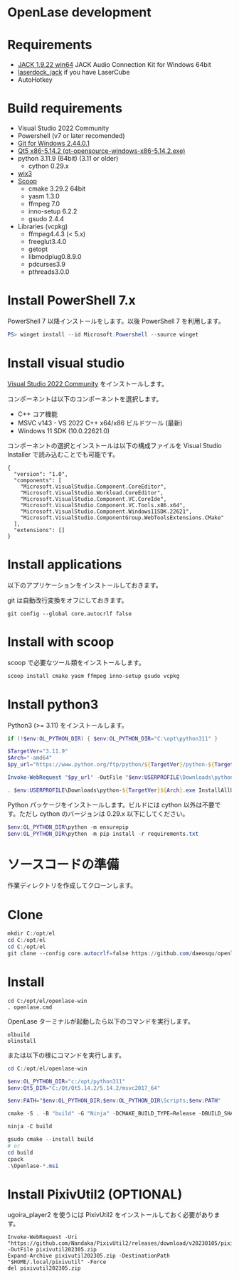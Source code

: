 # OpenLase development

# Requirements

- [JACK 1.9.22 win64](https://github.com/jackaudio/jack2-releases/releases/download/v1.9.22/jack2-win64-v1.9.22.exe) JACK Audio Connection Kit for Windows 64bit
- [laserdock_jack](https://github.com/daeosqu/laserdock_jack.git) if you have LaserCube
- AutoHotkey

# Build requirements

- Visual Studio 2022 Community
- Powershell (v7 or later recomended)
- [Git for Windows 2.44.0.1](https://gitforwindows.org/)
- [Qt5 x86-5.14.2 (qt-opensource-windows-x86-5.14.2.exe)](https://download.qt.io/archive/qt/5.14/5.14.2/qt-opensource-windows-x86-5.14.2.exe)
- python 3.11.9 (64bit) (3.11 or older)
  - cython 0.29.x
- [wix3](https://github.com/wixtoolset/wix3/releases/)
- [Scoop](https://scoop.sh/)
  - cmake 3.29.2 64bit
  - yasm 1.3.0
  - ffmpeg 7.0
  - inno-setup 6.2.2
  - gsudo 2.4.4
- Libraries (vcpkg)
  - ffmpeg4.4.3 (< 5.x)
  - freeglut3.4.0
  - getopt
  - libmodplug0.8.9.0
  - pdcurses3.9
  - pthreads3.0.0

# Install PowerShell 7.x

PowerShell 7 以降インストールをします。以後 PowerShell 7 を利用します。

```powershell
PS> winget install --id Microsoft.Powershell --source winget
```

# Install visual studio

[Visual Studio 2022 Community](https://c2rsetup.officeapps.live.com/c2r/downloadVS.aspx?sku=community&channel=Release&version=VS2022&source=VSLandingPage&cid=2030:9583320712cb4f7982ad59fe836f4b4e) をインストールします。

コンポーネントは以下のコンポーネントを選択します。

- C++ コア機能
- MSVC v143 - VS 2022 C++ x64/x86 ビルドツール (最新)
- Windows 11 SDK (10.0.22621.0)

コンポーネントの選択とインストールは以下の構成ファイルを Visual Studio Installer で読み込むことでも可能です。

```json:requirements.vsconfig
{
  "version": "1.0",
  "components": [
    "Microsoft.VisualStudio.Component.CoreEditor",
    "Microsoft.VisualStudio.Workload.CoreEditor",
    "Microsoft.VisualStudio.Component.VC.CoreIde",
    "Microsoft.VisualStudio.Component.VC.Tools.x86.x64",
    "Microsoft.VisualStudio.Component.Windows11SDK.22621",
    "Microsoft.VisualStudio.ComponentGroup.WebToolsExtensions.CMake"
  ],
  "extensions": []
}
```

# Install applications

以下のアプリケーションをインストールしておきます。


git は自動改行変換をオフにしておきます。

```
git config --global core.autocrlf false
```

# Install with scoop

scoop で必要なツール類をインストールします。

```powershell
scoop install cmake yasm ffmpeg inno-setup gsudo vcpkg 
```

# Install python3

Python3 (>= 3.11) をインストールします。

```powershell
if (!$env:OL_PYTHON_DIR) { $env:OL_PYTHON_DIR="C:\opt\python311" }

$TargetVer="3.11.9"
$Arch="-amd64"
$py_url="https://www.python.org/ftp/python/${TargetVer}/python-${TargetVer}${Arch}.exe"

Invoke-WebRequest "$py_url" -OutFile "$env:USERPROFILE\Downloads\python-${TargetVer}${Arch}.exe"

. $env:USERPROFILE\Downloads\python-${TargetVer}${Arch}.exe InstallAllUsers=0 TargetDir=$env:OL_PYTHON_DIR AssociateFiles=0 CompileAll=0 PrependPath=0 Shortcuts=0 Include_doc=0 Include_debug=1 Include_dev=1 Include_exe=1 Include_launcher=0 InstallLauncherAllUsers=0 Include_lib=1 Include_pip=1 Include_symbols=1 Include_tcltk=1 Include_test=0 Include_tools=1 LauncherOnly=0 SimpleInstall=1
```

Python パッケージをインストールします。ビルドには cython 以外は不要です。ただし cython のバージョンは 0.29.x 以下にしてください。

```powershell
$env:OL_PYTHON_DIR\python -m ensurepip
$env:OL_PYTHON_DIR\python -m pip install -r requirements.txt
```

# ソースコードの準備

作業ディレクトリを作成してクローンします。

# Clone

```powershell
mkdir C:/opt/el
cd C:/opt/el
cd C:/opt/el
git clone --config core.autocrlf=false https://github.com/daeosqu/openlase-win.git
```

# Install

```
cd C:/opt/el/openlase-win
. openlase.cmd
```

OpenLase ターミナルが起動したら以下のコマンドを実行します。

```
olbuild
olinstall
```

または以下の様にコマンドを実行します。

```powershell
cd C:/opt/el/openlase-win

$env:OL_PYTHON_DIR="c:/opt/python311"
$env:Qt5_DIR="C:/Qt/Qt5.14.2/5.14.2/msvc2017_64"

$env:PATH="$env:OL_PYTHON_DIR;$env:OL_PYTHON_DIR\Scripts;$env:PATH"

cmake -S . -B "build" -G "Ninja" -DCMAKE_BUILD_TYPE=Release -DBUILD_SHARED_LIBS=On -DPython3_ROOT_DIR="$env:OL_PYTHON_DIR" -DCMAKE_TOOLCHAIN_FILE="$env:VCPKG_ROOT\scripts\buildsystems\vcpkg.cmake"

ninja -C build

gsudo cmake --install build
# or
cd build
cpack
.\Openlase-*.msi
```

# Install PixivUtil2 (OPTIONAL)

ugoira_player2 を使うには PixivUtil2 をインストールしておく必要があります。

```
Invoke-WebRequest -Uri "https://github.com/Nandaka/PixivUtil2/releases/download/v20230105/pixivutil202305.zip" -OutFile pixivutil202305.zip
Expand-Archive pixivutil202305.zip -DestinationPath "$HOME/.local/pixivutil" -Force
del pixivutil202305.zip
```
